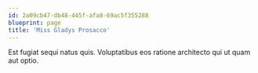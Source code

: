 ```yaml
---
id: 2a09cb47-db48-445f-afa8-69ac5f355288
blueprint: page
title: 'Miss Gladys Prosacco'
---
```

Est fugiat sequi natus quis. Voluptatibus eos ratione architecto qui ut quam aut optio.